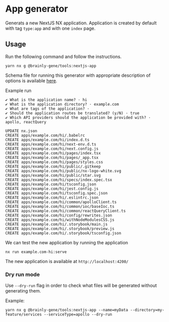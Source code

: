 # App generator

Generats a new NextJS NX application. Application is created by default with tag `type:app` and with one `index` page.

## Usage

Run the following command and follow the instructions.

```
yarn nx g @brainly-gene/tools:nextjs-app
```

Schema file for running this generator with appropriate description of options is available [here](./schema.json).

Example run

```
✔ What is the application name? · hi
✔ What is the application directory? · example.com
✔ What are tags of the application? ·
✔ Should the application routes be translated? (y/N) · true
✔ Which API providers should the application be provided with? · apollo, reactQuery

UPDATE nx.json
CREATE apps/example.com/hi/.babelrc
CREATE apps/example.com/hi/index.d.ts
CREATE apps/example.com/hi/next-env.d.ts
CREATE apps/example.com/hi/next.config.js
CREATE apps/example.com/hi/pages/index.tsx
CREATE apps/example.com/hi/pages/_app.tsx
CREATE apps/example.com/hi/pages/styles.css
CREATE apps/example.com/hi/public/.gitkeep
CREATE apps/example.com/hi/public/nx-logo-white.svg
CREATE apps/example.com/hi/public/star.svg
CREATE apps/example.com/hi/specs/index.spec.tsx
CREATE apps/example.com/hi/tsconfig.json
CREATE apps/example.com/hi/jest.config.js
CREATE apps/example.com/hi/tsconfig.spec.json
CREATE apps/example.com/hi/.eslintrc.json
CREATE apps/example.com/hi/common/apolloClient.ts
CREATE apps/example.com/hi/common/ioc/baseIoc.ts
CREATE apps/example.com/hi/common/reactQueryClient.ts
CREATE apps/example.com/hi/config/rewrites.json
CREATE apps/example.com/hi/withNodeModulesCSS.js
CREATE apps/example.com/hi/.storybook/main.js
CREATE apps/example.com/hi/.storybook/preview.js
CREATE apps/example.com/hi/.storybook/tsconfig.json

```

We can test the new application by running the application

```
nx run example.com-hi:serve
```

The new application is available at `http://localhost:4200/`

### Dry run mode

Use `--dry-run` flag in order to check what files will be generated without generating them.

Example:

```
yarn nx g @brainly-gene/tools:nextjs-app --name=myData --directory=my-feature/services --serviceType=apollo --dry-run
```
